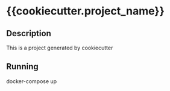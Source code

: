 # {{cookiecutter.project_name}}

## Description
This is a project generated by cookiecutter

## Running
docker-compose up
